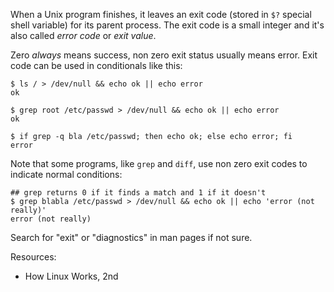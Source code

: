 When a Unix program finishes, it leaves an exit code (stored in `$?` special
shell variable) for its parent process. The exit code is a small integer and
it's also called *error code* or *exit value*.

Zero *always* means success, non zero exit status usually means error. Exit 
code can be used in conditionals like this:

    $ ls / > /dev/null && echo ok || echo error
    ok

    $ grep root /etc/passwd > /dev/null && echo ok || echo error
    ok
    
    $ if grep -q bla /etc/passwd; then echo ok; else echo error; fi
    error

Note that some programs, like `grep` and `diff`, use non zero exit codes to
indicate normal conditions:

    ## grep returns 0 if it finds a match and 1 if it doesn't
    $ grep blabla /etc/passwd > /dev/null && echo ok || echo 'error (not really)'
    error (not really)

Search for "exit" or "diagnostics" in man pages if not sure.

Resources:

* How Linux Works, 2nd
